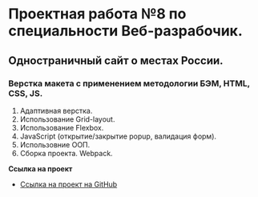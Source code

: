 # Проектная работа №8 по специальности Веб-разрабочик.

## Одностраничный сайт о местах России.

### Верстка макета с применением методологии БЭМ, HTML, CSS, JS.

1. Адаптивная верстка.
2. Использование Grid-layout.
3. Использование Flexbox.
4. JavaScript (открытие/закрытие popup, валидация форм).
5. Использовние ООП.
6. Сборка проекта. Webpack.

**Ссылка на проект**

* [Ссылка на проект на GitHub](https://mityaii1.github.io/mesto/)

